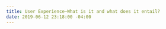```yaml
---
title: User Experience—What is it and what does it entail?
date: 2019-06-12 23:18:00 -04:00
---
```


